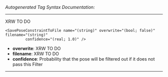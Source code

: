 _Autogenerated Tag Syntax Documentation:_

---
XRW TO DO

```
<SavePoseConstraintToFile name="(string)" overwrite="(bool; false)" filename="(string)"
         confidence="(real; 1.0)" />
```

-   **overwrite**: XRW TO DO
-   **filename**: XRW TO DO
-   **confidence**: Probability that the pose will be filtered out if it does not pass this Filter

---
